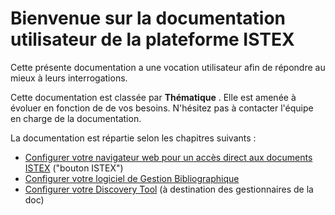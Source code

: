 # Bienvenue sur la documentation utilisateur de la plateforme ISTEX

Cette présente documentation a une vocation utilisateur afin de répondre au mieux à leurs interrogations.

Cette documentation est classée par **Thématique** . Elle est amenée à évoluer en fonction de de vos besoins. N'hésitez pas à contacter l'équipe en charge de la documentation.

 
La documentation est répartie selon les chapitres suivants :

* [Configurer votre navigateur web pour un accès direct aux documents ISTEX](navigateur/) ("bouton ISTEX")
* [Configurer votre logiciel de Gestion Bibliographique](logiciel/)
* [Configurer votre Discovery Tool](discovery/) (à destination des gestionnaires de la doc)




